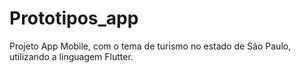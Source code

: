 # Prototipos_app
Projeto App Mobile, com o tema de turismo no estado de São Paulo, utilizando a linguagem Flutter.
